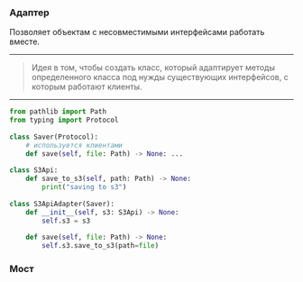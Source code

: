 ### Адаптер
Позволяет объектам с несовместимыми интерфейсами работать вместе.
***
> Идея в том, чтобы создать класс, который адаптирует методы определенного класса под нужды существующих интерфейсов, с которым работают клиенты.
***
```python
from pathlib import Path  
from typing import Protocol  
  
class Saver(Protocol):  
    # используется клиентами  
    def save(self, file: Path) -> None: ...  
      
class S3Api:  
    def save_to_s3(self, path: Path) -> None:  
        print("saving to s3")  
              
class S3ApiAdapter(Saver):  
    def __init__(self, s3: S3Api) -> None:  
        self.s3 = s3  
          
    def save(self, file: Path) -> None:  
        self.s3.save_to_s3(path=file)
```
### Мост

